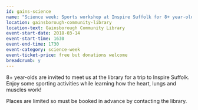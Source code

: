 ```yaml
---
id: gains-science
name: "Science week: Sports workshop at Inspire Suffolk for 8+ year-olds"
location: gainsborough-community-library
location-text: Gainsborough Community Library
event-start-date: 2018-03-14
event-start-time: 1630
event-end-time: 1730
event-category: science-week
event-ticket-price: free but donations welcome
breadcrumb: y
---
```


8+ year-olds are invited to meet us at the library for a trip to Inspire Suffolk. Enjoy some sporting activities while learning how the heart, lungs and muscles work!

Places are limited so must be booked in advance by contacting the library.
